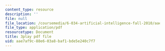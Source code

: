 ```yaml
---
content_type: resource
description: ''
file: null
file_location: /coursemedia/6-034-artificial-intelligence-fall-2010/aae7af9c88e603a8baf1bde5e240c7f7_gvmfbePC2pc.pdf
file_type: application/pdf
resourcetype: Document
title: 3play pdf file
uid: aae7af9c-88e6-03a8-baf1-bde5e240c7f7
---
```

